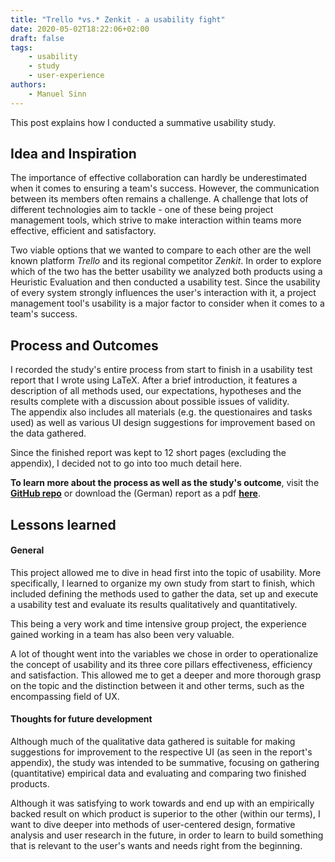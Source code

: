 ```yaml
---
title: "Trello *vs.* Zenkit - a usability fight"
date: 2020-05-02T18:22:06+02:00
draft: false
tags:
    - usability
    - study
    - user-experience
authors:
    - Manuel Sinn
---
```


This post explains how I conducted a summative usability study.

## Idea and Inspiration
The importance of effective collaboration can hardly be underestimated when it comes to ensuring a team's success. However, the communication between its members often remains a challenge. A challenge that lots of different technologies aim to tackle - one of these being project management tools, which strive to make interaction within teams more effective, efficient and satisfactory.   

Two viable options that we wanted to compare to each other are the well known platform *Trello* and its regional competitor *Zenkit*. In order to explore which of the two has the better usability we analyzed both products using a Heuristic Evaluation and then conducted a usability test. Since the usability of every system strongly influences the user's interaction with it, a project management tool's usability is a major factor to consider when it comes to a team's success.

## Process and Outcomes
I recorded the study's entire process from start to finish in a usability test report that I wrote using LaTeX. After a brief introduction, it features a description of all methods used, our expectations, hypotheses and the results complete with a discussion about possible issues of validity.  
The appendix also includes all materials (e.g. the questionaires and tasks used) as well as various UI design suggestions for improvement based on the data gathered.

Since the finished report was kept to 12 short pages (excluding the appendix), I decided not to go into too much detail here.

**To learn more about the process as well as the study's outcome**, visit the **[GitHub repo](https://github.com/manuelsinn/usability-study-trello-zenkit)** or download the (German) report as a pdf **[here](https://github.com/manuelsinn/usability-study-trello-zenkit/raw/master/report.pdf)**.


## Lessons learned
#### General
This project allowed me to dive in head first into the topic of usability. More specifically, I learned to organize my own study from start to finish, which included defining the methods used to gather the data, set up and execute a usability test and evaluate its results qualitatively and quantitatively.

This being a very work and time intensive group project, the experience gained working in a team has also been very valuable.

A lot of thought went into the variables we chose in order to operationalize the concept of usability and its three core pillars effectiveness, efficiency and satisfaction. This allowed me to get a deeper and more thorough grasp on the topic and the distinction between it and other terms, such as the encompassing field of UX.

#### Thoughts for future development
Although much of the qualitative data gathered is suitable for making suggestions for improvement to the respective UI (as seen in the report's appendix), the study was intended to be summative, focusing on gathering (quantitative) empirical data and evaluating and comparing two finished products. 

Although it was satisfying to work towards and end up with an empirically backed result on which product is superior to the other (within our terms), I want to dive deeper into methods of user-centered design, formative analysis and user research in the future, in order to learn to build something that is relevant to the user's wants and needs right from the beginning.